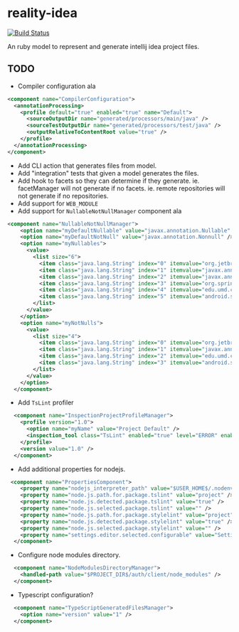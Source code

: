 # reality-idea

[![Build Status](https://secure.travis-ci.org/realityforge/reality-idea.svg?branch=master)](http://travis-ci.org/realityforge/reality-idea)

An ruby model to represent and generate intellij idea project files.

## TODO

* Compiler configuration ala
```xml
<component name="CompilerConfiguration">
  <annotationProcessing>
    <profile default="true" enabled="true" name="Default">
      <sourceOutputDir name="generated/processors/main/java" />
      <sourceTestOutputDir name="generated/processors/test/java" />
      <outputRelativeToContentRoot value="true" />
    </profile>
  </annotationProcessing>
</component>
```
* Add CLI action that generates files from model.
* Add "integration" tests that given a model generates the files.
* Add hook to facets so they can determine if they generate.
  ie. facetManager will not generate if no facets.
  ie. remote repositories will not generate if no repositories.
* Add support for `WEB_MODULE`
* Add support for `NullableNotNullManager` component ala
```xml
<component name="NullableNotNullManager">
    <option name="myDefaultNullable" value="javax.annotation.Nullable" />
    <option name="myDefaultNotNull" value="javax.annotation.Nonnull" />
    <option name="myNullables">
      <value>
        <list size="6">
          <item class="java.lang.String" index="0" itemvalue="org.jetbrains.annotations.Nullable" />
          <item class="java.lang.String" index="1" itemvalue="javax.annotation.Nullable" />
          <item class="java.lang.String" index="2" itemvalue="javax.annotation.CheckForNull" />
          <item class="java.lang.String" index="3" itemvalue="org.springframework.lang.Nullable" />
          <item class="java.lang.String" index="4" itemvalue="edu.umd.cs.findbugs.annotations.Nullable" />
          <item class="java.lang.String" index="5" itemvalue="android.support.annotation.Nullable" />
        </list>
      </value>
    </option>
    <option name="myNotNulls">
      <value>
        <list size="4">
          <item class="java.lang.String" index="0" itemvalue="org.jetbrains.annotations.NotNull" />
          <item class="java.lang.String" index="1" itemvalue="javax.annotation.Nonnull" />
          <item class="java.lang.String" index="2" itemvalue="edu.umd.cs.findbugs.annotations.NonNull" />
          <item class="java.lang.String" index="3" itemvalue="android.support.annotation.NonNull" />
        </list>
      </value>
    </option>
  </component>
```  
* Add `TsLint` profiler
```xml
  <component name="InspectionProjectProfileManager">
    <profile version="1.0">
      <option name="myName" value="Project Default" />
      <inspection_tool class="TsLint" enabled="true" level="ERROR" enabled_by_default="true" />
    </profile>
    <version value="1.0" />
  </component>
```
* Add additional properties for nodejs.
```xml
 <component name="PropertiesComponent">
    <property name="nodejs_interpreter_path" value="$USER_HOME$/.nodenv/shims/node" />
    <property name="node.js.path.for.package.tslint" value="project" />
    <property name="node.js.detected.package.tslint" value="true" />
    <property name="node.js.selected.package.tslint" value="" />
    <property name="node.js.path.for.package.stylelint" value="project" />
    <property name="node.js.detected.package.stylelint" value="true" />
    <property name="node.js.selected.package.stylelint" value="" />
    <property name="settings.editor.selected.configurable" value="Settings.Markdown.Preview" />
  </component>
```
* Configure node modules directory.
```xml
  <component name="NodeModulesDirectoryManager">
    <handled-path value="$PROJECT_DIR$/auth/client/node_modules" />
  </component>
```
* Typescript configuration?
```xml
  <component name="TypeScriptGeneratedFilesManager">
    <option name="version" value="1" />
  </component>
```
